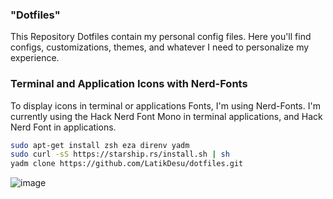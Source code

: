 ### "Dotfiles"
This Repository Dotfiles contain my personal config files. Here you'll find configs, customizations, themes, and whatever I need to personalize my experience.

### Terminal and Application Icons with Nerd-Fonts
To display icons in terminal or applications Fonts, I'm using Nerd-Fonts. I'm currently using the Hack Nerd Font Mono in terminal applications, and Hack Nerd Font in applications.

```bash
sudo apt-get install zsh eza direnv yadm
sudo curl -sS https://starship.rs/install.sh | sh
yadm clone https://github.com/LatikDesu/dotfiles.git
```
![image](https://github.com/LatikDesu/dotfiles/assets/122733866/fe2f284d-0b69-4b32-9f91-9481642b21df)

